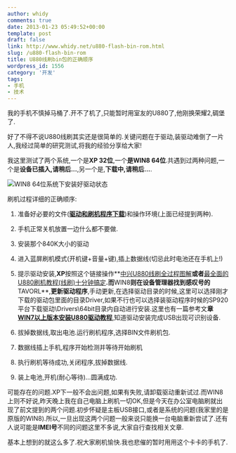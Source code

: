 ```yaml
---
author: whidy
comments: true
date: 2013-01-23 05:49:52+00:00
template: post
draft: false
link: http://www.whidy.net/u880-flash-bin-rom.html
slug: /u880-flash-bin-rom
title: U880线刷bin包的正确顺序
wordpress_id: 1556
category: '开发'
tags:
- 手机
- 技术
---
```


我的手机不慎掉马桶了.开不了机了,只能暂时用室友的U880了,他刚换荣耀2,碉堡了.

好了不得不说U880线刷其实还是很简单的.关键问题在于驱动,装驱动难倒了一片人,我经过简单的研究测试,将我的经验分享给大家!

我这里测试了两个系统,一个是**XP 32位**,一个**是WIN8 64位**.共遇到过两种问题,一个是**设备已插入,请稍后...**,另一个是,**下载中,请稍后...**.

![WIN8 64位系统下安装好驱动状态](https://www.whidy.net/wp-content/uploads/2013/01/usbdriver-400x211.jpg)

<!-- more -->

刷机过程详细的正确顺序:



	
  1. 准备好必要的文件([**驱动和刷机程序下载**](http://sdrv.ms/10GLsYq))和操作环境(上面已经提到两种).

	
  2. 手机正常关机放置一边什么都不要做.

	
  3. 安装那个840K大小的驱动

	
  4. 进入蓝屏刷机模式(开机键+音量+键),插上数据线(切忌此时电池还在手机上!)

	
  5. 提示驱动安装,**XP**按照这个链接操作**[中兴U880线刷全过程图解](http://bbs.hiapk.com/forum.php?mod=viewthread&tid=3210983&extra=page%3D1%26filter%3Dtypeid%26typeid%3D2329&page=1)**或者**[最全面的U880刷机教程(线刷)十分钟搞定](http://wenku.baidu.com/view/d41b742ecfc789eb172dc825.html)**.而**WIN8**则在设备管理器找到感叹号的**TAVORL**,**更新驱动程序**,手动更新,在选择驱动目录的时候,这里可以选择刚才下载的驱动包里面的目录Driver,如果不行也可以选择装驱动程序时候的SP920平台下载驱动\Drivers\64bit目录内自动进行安装.这里也有一篇参考文**章[WIN7以上版本安装U880驱动教程](http://www.shuame.com/faq/manual-tutorial/246--u880.html)**,知道驱动安装完成USB出现可识别设备.

	
  6. 拔掉数据线,取出电池.运行刷机程序,选择BIN文件刷机包.

	
  7. 数据线插上手机,程序开始检测并等待开始刷机

	
  8. 执行刷机等待成功,关闭程序,拔掉数据线.

	
  9. 装上电池,开机(耐心等待)...圆满成功.


可能存在的问题.XP下一般不会出问题,如果有失败,请卸载驱动重新试过.而WIN8上则不好说,昨天晚上我在自己电脑上刷机一切OK,但是今天在办公室电脑刷就出现了前文提到的两个问题.初步怀疑是主板USB接口,或者是系统的问题(我家里的是原版的WIN8).所以,一旦出现这两个问题一般来说只能换一台电脑重新尝试了.还有人说可能是**IMEI号**不同的问题这里不多说,大家自行查找相关文章.

基本上想到的就这么多了.祝大家刷机愉快.我也悲催的暂时用用这个卡卡的手机了.
